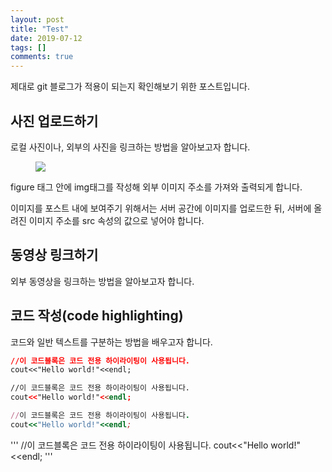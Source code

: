 ```yaml
---
layout: post
title: "Test"
date: 2019-07-12
tags: []
comments: true
---
```

제대로 git 블로그가 적용이 되는지 확인해보기 위한 포스트입니다.

## 사진 업로드하기

로컬 사진이나, 외부의 사진을 링크하는 방법을 알아보고자 합니다.

<figure>
    <a href="http://farm9.staticflickr.com/8426/7758832526_cc8f681e48_c.jpg"><img src="http://farm9.staticflickr.com/8426/7758832526_cc8f681e48_c.jpg"></a>
</figure>

figure 태그 안에 img태그를 작성해 외부 이미지 주소를 가져와 출력되게 합니다.

이미지를 포스트 내에 보여주기 위해서는 서버 공간에 이미지를 업로드한 뒤, 서버에 올려진 이미지 주소를 src 속성의 값으로 넣어야 합니다.


## 동영상 링크하기

외부 동영상을 링크하는 방법을 알아보고자 합니다.

## 코드 작성(code highlighting)

코드와 일반 텍스트를 구분하는 방법을 배우고자 합니다.


~~~ css
//이 코드블록은 코드 전용 하이라이팅이 사용됩니다.
cout<<"Hello world!"<<endl;
~~~

~~~ html
//이 코드블록은 코드 전용 하이라이팅이 사용됩니다.
cout<<"Hello world!"<<endl;
~~~

~~~ ruby
//이 코드블록은 코드 전용 하이라이팅이 사용됩니다.
cout<<"Hello world!"<<endl;
~~~

'''
//이 코드블록은 코드 전용 하이라이팅이 사용됩니다.
cout<<"Hello world!"<<endl;
'''

